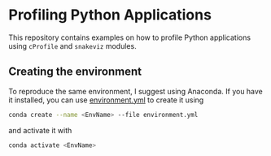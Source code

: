 # Profiling Python Applications

This repository contains examples on how to profile Python applications using `cProfile` and `snakeviz` modules.

## Creating the environment
To reproduce the same environment, I suggest using Anaconda. If you have it installed, you can use [environment.yml](./environment.yml) to create it using
```bash
conda create --name <EnvName> --file environment.yml
```
and activate it with
```bash
conda activate <EnvName>
```
